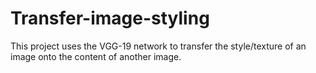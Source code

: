 # Transfer-image-styling
This project uses the VGG-19 network to transfer the style/texture of an image onto the content of another image.
